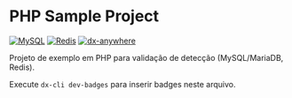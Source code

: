 # PHP Sample Project
<!-- dx-cli:badges:start -->
[![MySQL](https://img.shields.io/badge/MySQL-Dev_Service-blue?logo=mysql)](#) [![Redis](https://img.shields.io/badge/Redis-Dev_Service-red?logo=redis)](#) [![dx-anywhere](https://img.shields.io/badge/DX--Anywhere-CLI-1ED6FF)](#)
<!-- dx-cli:badges:end -->





Projeto de exemplo em PHP para validação de detecção (MySQL/MariaDB, Redis).

Execute `dx-cli dev-badges` para inserir badges neste arquivo.
